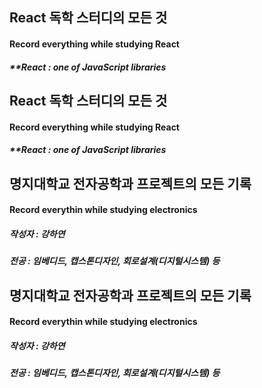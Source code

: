 ## React 독학 스터디의 모든 것
#### Record everything while studying React
##### **React : one of JavaScript libraries
## React 독학 스터디의 모든 것
#### Record everything while studying React
##### **React : one of JavaScript libraries
## 명지대학교 전자공학과 프로젝트의 모든 기록
#### Record everythin while studying electronics
##### 작성자 : 강하연
##### 전공 : 임베디드, 캡스톤디자인, 회로설계(디지털시스템) 등
## 명지대학교 전자공학과 프로젝트의 모든 기록
#### Record everythin while studying electronics
##### 작성자 : 강하연
##### 전공 : 임베디드, 캡스톤디자인, 회로설계(디지털시스템) 등
